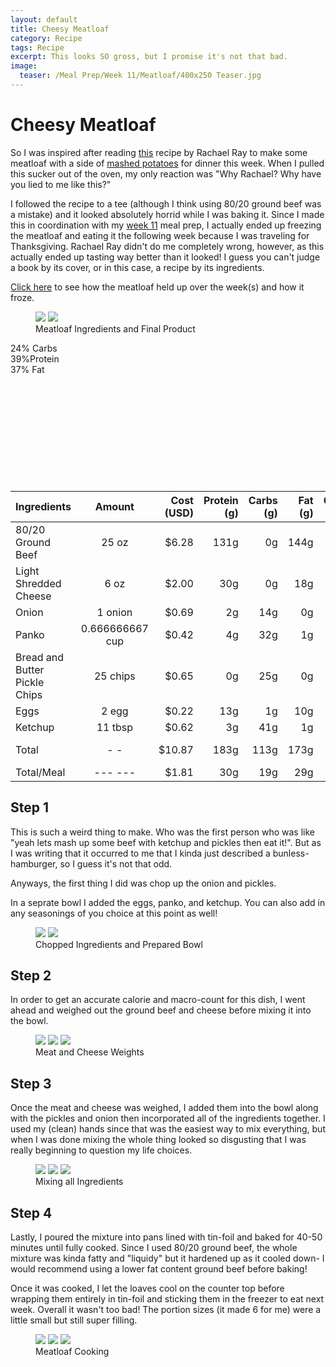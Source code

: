 ```yaml
---
layout: default
title: Cheesy Meatloaf
category: Recipe
tags: Recipe
excerpt: This looks SO gross, but I promise it's not that bad.   
image:
  teaser: /Meal Prep/Week 11/Meatloaf/400x250 Teaser.jpg
---
```


# Cheesy Meatloaf

So I was inspired after reading [this](https://www.rachaelraymag.com/recipe/cheeseburger-meatloaf-and-mashed-potatoes) recipe by Rachael Ray to make some meatloaf with a side of [mashed potatoes](http://underwriteyourlife.com/recipe%20failure/Red-Onion-Mashed-Potatoes/) for dinner this week. When I pulled this sucker out of the oven, my only reaction was "Why Rachael? Why have you lied to me like this?"

I followed the recipe to a tee (although I think using 80/20 ground beef was a mistake) and it looked absolutely horrid while I was baking it. Since I made this in coordination with my [week 11](http://underwriteyourlife.com/meal%20prep/Week-11/) meal prep, I actually ended up freezing the meatloaf and eating it the following week because I was traveling for Thanksgiving. Rachael Ray didn't do me completely wrong, however, as this actually ended up tasting way better than it looked! I guess you can't judge a book by its cover, or in this case, a recipe by its ingredients. 

[Click here](http://underwriteyourlife.com/meal%20prep/Week-11-Evaluation/) to see how the meatloaf held up over the week(s) and how it froze. 

<figure class="half">
	<img src="{{ site.url }}/images/Meal Prep/Week 11/Meatloaf/0 Ingredients.jpg">
	<img src="{{ site.url }}/images/Meal Prep/Week 11/Meatloaf/0.5 Final.jpg">
	<figcaption> Meatloaf Ingredients and Final Product </figcaption>
</figure>

<div class="c100 p24 big">
  <span>24% Carbs </span>
  <div class="slice">
    <div class="bar"></div>
    <div class="fill"></div>
  </div>
</div>

<div class="c100 p39 big">
  <span>39%Protein </span>
  <div class="slice">
    <div class="bar"></div>
    <div class="fill"></div>
  </div>
</div>

<div class="c100 p37 big">
  <span>37% Fat </span>
  <div class="slice">
    <div class="bar"></div>
    <div class="fill"></div>
  </div>
</div>

<br>
<br />
<br>
<br />
<br>
<br />
<br>
<br />
<br>
<br />

|	**Ingredients**	|	**Amount**		|	 **Cost (USD)** 	|	**Protein (g)**	|	**Carbs (g)**	|	**Fat (g)**	|	**Calories (kcal)**
|	:----------	|	:----------:		|	 ---------: 	|	 ---------: 	|	 ---------: 	|	 ---------: 	|	 ---------: 
|	80/20 Ground Beef	|	25	oz	|	 $6.28 	|	131g	|	0g	|	144g	|	1813 cal
|	Light Shredded Cheese	|	6	oz	|	 $2.00 	|	30g	|	0g	|	18g	|	270 cal
|	Onion	|	1	onion	|	 $0.69 	|	2g	|	14g	|	0g	|	44 cal
|	Panko	|	0.666666667	cup	|	 $0.42 	|	4g	|	32g	|	1g	|	147 cal
|	Bread and Butter Pickle Chips	|	25	chips	|	 $0.65 	|	0g	|	25g	|	0g	|	104 cal
|	Eggs 	|	2	egg	|	 $0.22 	|	13g	|	1g	|	10g	|	144 cal
|	Ketchup	|	11	tbsp	|	 $0.62 	|	3g	|	41g	|	1g	|	220 cal
|	Total	|	-	-	|	 $10.87 	|	183g	|	113g	|	173g	|	2741 cal
|	Total/Meal	|	---	---	|	 $1.81 	|	30g	|	19g	|	29g	|	457 cal

<h2> Step 1 </h2>

This is such a weird thing to make. Who was the first person who was like "yeah lets mash up some beef with ketchup and pickles then eat it!". But as I was writing that it occurred to me that I kinda just described a bunless-hamburger, so I guess it's not that odd. 

Anyways, the first thing I did was chop up the onion and pickles. 

In a seprate bowl I added the eggs, panko, and ketchup. You can also add in any seasonings of you choice at this point as well!

<figure class="half">
	<img src="{{ site.url }}/images/Meal Prep/Week 11/Meatloaf/1 Chopped.jpg">
	<img src="{{ site.url }}/images/Meal Prep/Week 11/Meatloaf/1.5 Bowl.jpg">
	<figcaption> Chopped Ingredients and Prepared Bowl </figcaption>
</figure>

<h2> Step 2 </h2>

In order to get an accurate calorie and macro-count for this dish, I went ahead and weighed out the ground beef and cheese before mixing it into the bowl. 

<figure class="third">
	<img src="{{ site.url }}/images/Meal Prep/Week 11/Meatloaf/2 Meat Weight.jpg">
	<img src="{{ site.url }}/images/Meal Prep/Week 11/Meatloaf/2.5 Size.jpg">
	<img src="{{ site.url }}/images/Meal Prep/Week 11/Meatloaf/2.7 Cheese Weight.jpg">
	<figcaption>  Meat and Cheese Weights </figcaption>
</figure>

<h2> Step 3 </h2>

Once the meat and cheese was weighed, I added them into the bowl along with the pickles and onion then incorporated all of the ingredients together. I used my (clean) hands since that was the easiest way to mix everything, but when I was done mixing the whole thing looked so disgusting that I was really beginning to question my life choices.  

<figure class="third">
	<img src="{{ site.url }}/images/Meal Prep/Week 11/Meatloaf/3 Mix.jpg">
	<img src="{{ site.url }}/images/Meal Prep/Week 11/Meatloaf/3.5 Mixed.jpg">
	<img src="{{ site.url }}/images/Meal Prep/Week 11/Meatloaf/3.7 Pan.jpg">
	<figcaption> Mixing all Ingredients </figcaption>
</figure>

<h2> Step 4 </h2>

Lastly, I poured the mixture into pans lined with tin-foil and baked for 40-50 minutes until fully cooked. Since I used 80/20 ground beef, the whole mixture was kinda fatty and "liquidy" but it hardened up as it cooled down- I would recommend using a lower fat content ground beef before baking!

Once it was cooked, I let the loaves cool on the counter top before wrapping them entirely in tin-foil and sticking them in the freezer to eat next week. Overall it wasn't too bad! The portion sizes (it made 6 for me) were a little small but still super filling. 

<figure class="third">
	<img src="{{ site.url }}/images/Meal Prep/Week 11/Meatloaf/4 Oven.jpg">
	<img src="{{ site.url }}/images/Meal Prep/Week 11/Meatloaf/4.5 Cooked.jpg">
	<img src="{{ site.url }}/images/Meal Prep/Week 11/Meatloaf/4.7 Final.jpg">
	<figcaption> Meatloaf Cooking </figcaption>
</figure>
